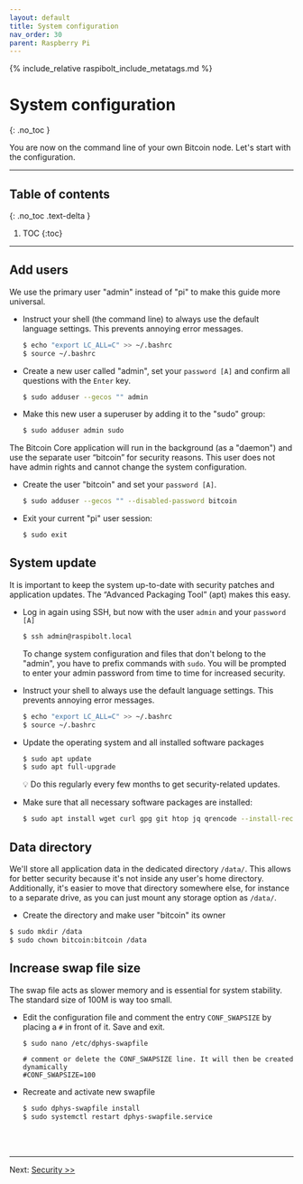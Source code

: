 ```yaml
---
layout: default
title: System configuration
nav_order: 30
parent: Raspberry Pi
---
```

<!-- markdownlint-disable MD014 MD022 MD025 MD033 MD040 -->
{% include_relative raspibolt_include_metatags.md %}

# System configuration
{: .no_toc }

You are now on the command line of your own Bitcoin node.
Let's start with the configuration.


---

## Table of contents
{: .no_toc .text-delta }

1. TOC
{:toc}

---

## Add users

We use the primary user "admin" instead of "pi" to make this guide more universal.

* Instruct your shell (the command line) to always use the default language settings.
  This prevents annoying error messages.

  ```sh
  $ echo "export LC_ALL=C" >> ~/.bashrc
  $ source ~/.bashrc
  ```

* Create a new user called "admin", set your `password [A]` and confirm all questions with the `Enter` key.

  ```sh
  $ sudo adduser --gecos "" admin
  ```

* Make this new user a superuser by adding it to the "sudo" group:

  ```sh
  $ sudo adduser admin sudo
  ```

The Bitcoin Core application will run in the background (as a "daemon") and use the separate user “bitcoin” for security reasons.
This user does not have admin rights and cannot change the system configuration.

* Create the user "bitcoin" and set your `password [A]`.

  ```sh
  $ sudo adduser --gecos "" --disabled-password bitcoin
  ```

* Exit your current "pi" user session:

  ```sh
  $ sudo exit
  ```

## System update

It is important to keep the system up-to-date with security patches and application updates.
The “Advanced Packaging Tool” (apt) makes this easy.

* Log in again using SSH, but now with the user `admin` and  your `password [A]`

  ```sh
  $ ssh admin@raspibolt.local
  ```

  To change system configuration and files that don't belong to the "admin", you have to prefix commands with `sudo`.
  You will be prompted to enter your admin password from time to time for increased security.

* Instruct your shell to always use the default language settings.
  This prevents annoying error messages.

  ```sh
  $ echo "export LC_ALL=C" >> ~/.bashrc
  $ source ~/.bashrc
  ```

* Update the operating system and all installed software packages

  ```sh
  $ sudo apt update
  $ sudo apt full-upgrade
  ```

  💡 Do this regularly every few months to get security-related updates.

* Make sure that all necessary software packages are installed:

  ```sh
  $ sudo apt install wget curl gpg git htop jq qrencode --install-recommends
  ```

## Data directory

We'll store all application data in the dedicated directory `/data/`.
This allows for better security because it's not inside any user's home directory.
Additionally, it's easier to move that directory somewhere else, for instance to a separate drive, as you can just mount any storage option as `/data/`.

* Create the directory and make user "bitcoin" its owner

```sh
$ sudo mkdir /data
$ sudo chown bitcoin:bitcoin /data
```

## Increase swap file size

The swap file acts as slower memory and is essential for system stability.
The standard size of 100M is way too small.

* Edit the configuration file and comment the entry `CONF_SWAPSIZE` by placing a `#` in front of it.
  Save and exit.

  ```sh
  $ sudo nano /etc/dphys-swapfile
  ```
  ```
  # comment or delete the CONF_SWAPSIZE line. It will then be created dynamically
  #CONF_SWAPSIZE=100
  ```

* Recreate and activate new swapfile

  ```sh
  $ sudo dphys-swapfile install
  $ sudo systemctl restart dphys-swapfile.service
  ```

<br /><br />

---

Next: [Security >>](raspibolt_21_security.md)
